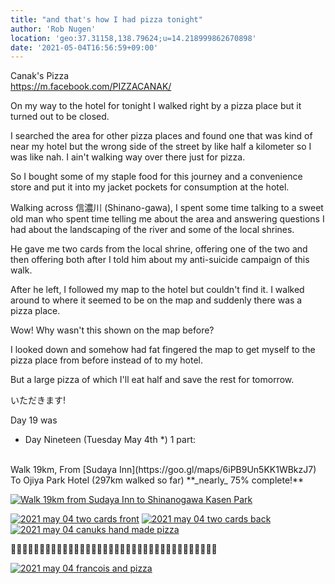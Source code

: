 ```yaml
---
title: "and that's how I had pizza tonight"
author: 'Rob Nugen'
location: 'geo:37.31158,138.79624;u=14.218999862670898'
date: '2021-05-04T16:56:59+09:00'
---
```


Canak's Pizza  
https://m.facebook.com/PIZZACANAK/

On my way to the hotel for tonight I walked right by a pizza place but it turned out to be closed.

I searched the area for other pizza places and found one that was kind of near my hotel but the wrong side of the street by like half a kilometer so I was like nah.  I ain't walking way over there just for pizza.

So I bought some of my staple food for this journey and a convenience store and put it into my jacket pockets for consumption at the hotel.

Walking across 信濃川 (Shinano-gawa), I spent some time talking to a sweet old man who spent time telling me about the area and answering questions I had about the landscaping of the river and some of the local shrines.

He gave me two cards from the local shrine, offering one of the two and then offering both after I told him about my anti-suicide campaign of this walk.

After he left, I followed my map to the hotel but couldn't find it.  I walked around to where it seemed to be on the map and suddenly there was a pizza place.

Wow!  Why wasn't this shown on the map before?

I looked down and somehow had fat fingered the map to get myself to the pizza place from before instead of to my hotel.

But a large pizza of which I'll eat half and save the rest for tomorrow.

いただきます!


Day 19 was

<div class="walk-segment">

* Day <span class="day_source">Nineteen</span>
(<span class="day_date">Tuesday May 4th</span> *)
1 part:
<br>
Walk <span class="km_source">19</span>km,
From [Sudaya Inn](https://goo.gl/maps/6iPB9Un5KK1WBkzJ7)
To Ojiya Park Hotel
(<span class="km_total">297</span>km walked so far) **_nearly_ 75% complete!**

[![Walk 19km from Sudaya Inn to Shinanogawa Kasen Park](//b.robnugen.com/quests/walk-to-niigata/2021/route_plans/thumbs/2021_mar_21_sudaya_to_shinanogawa_park.png)](https://goo.gl/maps/JNN2mw4aXHQWpnHt5)

</div>
<!-- 25 March 2021: WALK SEGMENT SEPARATOR  ===========  TO HELP ME SEE AND EDIT SEGMENT DETAILS -->




[![2021 may 04 two cards front](//b.robnugen.com/quests/walk-to-niigata/2021/en_route/day-19/thumbs/2021_may_04_two_cards_front.jpeg)](//b.robnugen.com/quests/walk-to-niigata/2021/en_route/day-19/2021_may_04_two_cards_front.jpeg)
[![2021 may 04 two cards back](//b.robnugen.com/quests/walk-to-niigata/2021/en_route/day-19/thumbs/2021_may_04_two_cards_back.jpeg)](//b.robnugen.com/quests/walk-to-niigata/2021/en_route/day-19/2021_may_04_two_cards_back.jpeg)
[![2021 may 04 canuks hand made pizza](//b.robnugen.com/quests/walk-to-niigata/2021/en_route/day-19/thumbs/2021_may_04_canuks_hand_made_pizza.jpeg)](//b.robnugen.com/quests/walk-to-niigata/2021/en_route/day-19/2021_may_04_canuks_hand_made_pizza.jpeg)

🍕🍕🍕🍕🍕🍕🍕🍕🍕🍕🍕🍕🍕🍕🍕🍕🍕🍕🍕🍕🍕🍕🍕🍕🍕🍕🍕🍕🍕🍕🍕🍕🍕🍕🍕🍕

[![2021 may 04 francois and pizza](//b.robnugen.com/quests/walk-to-niigata/2021/en_route/day-19/thumbs/2021_may_04_francois_and_pizza.jpeg)](//b.robnugen.com/quests/walk-to-niigata/2021/en_route/day-19/2021_may_04_francois_and_pizza.jpeg)          
